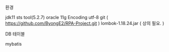환경

jdk11
sts tool(5.2.7)
oracle 11g
Encoding utf-8
git ( https://github.com/ByongE2/RPA-Project.git )
lombok-1.18.24.jar ( 상의 필요. ) 

DB
테이블

mybatis
